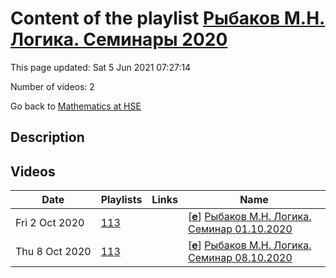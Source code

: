 # Content of the playlist [Рыбаков М.Н. Логика. Семинары 2020](https://youtube.com/playlist?list=PLq3E5oubNNoDTRG3w3vZbPhLYw6IHvHn0)

This page updated: Sat 5 Jun 2021 07:27:14

Number of videos: 2

Go back to [Mathematics at HSE](./README.md)

## Description



## Videos

|Date|Playlists|Links|Name|
|---|---|---|---|
| Fri&nbsp;2&nbsp;Oct&nbsp;2020 | [113](./playlists/113.md "Рыбаков М.Н. Логика. Семинары 2020") |  | [[**e**](https://studio.youtube.com/video/CQnddgDTvEE/edit)] [Рыбаков М.Н. Логика. Семинар 01.10.2020](https://youtube.com/watch?v=CQnddgDTvEE&list=PLq3E5oubNNoDTRG3w3vZbPhLYw6IHvHn0 "") |
| Thu&nbsp;8&nbsp;Oct&nbsp;2020 | [113](./playlists/113.md "Рыбаков М.Н. Логика. Семинары 2020") |  | [[**e**](https://studio.youtube.com/video/MqJ9Ba1hY0A/edit)] [Рыбаков М.Н. Логика. Семинар 08.10.2020](https://youtube.com/watch?v=MqJ9Ba1hY0A&list=PLq3E5oubNNoDTRG3w3vZbPhLYw6IHvHn0 "") |
